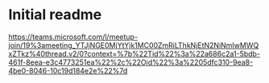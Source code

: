 # Initial readme
https://teams.microsoft.com/l/meetup-join/19%3ameeting_YTJjNGE0MjYtYjk1MC00ZmRiLThkNjEtN2NiNmIwMWQxZTkz%40thread.v2/0?context=%7b%22Tid%22%3a%22a686c2a1-5bdb-461f-8eea-e3c4773251ea%22%2c%22Oid%22%3a%2205dfc310-9ea8-4be0-8046-10c19d184e2e%22%7d
